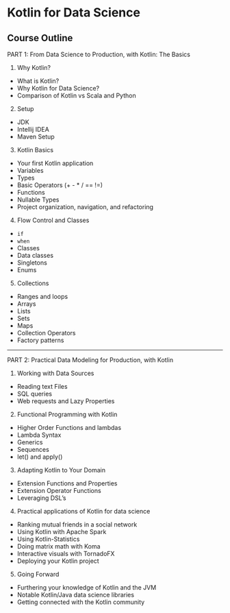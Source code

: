 # Kotlin for Data Science
## Course Outline

PART 1: From Data Science to Production, with Kotlin: The Basics

1) Why Kotlin?
* What is Kotlin?
* Why Kotlin for Data Science?
* Comparison of Kotlin vs Scala and Python

2) Setup
* JDK
* Intellij IDEA
* Maven Setup

3) Kotlin Basics
* Your first Kotlin application
* Variables
* Types
* Basic Operators (+ - * / == !=)
* Functions
* Nullable Types
* Project organization, navigation, and refactoring

4) Flow Control and Classes
* `if`
* `when`
* Classes
* Data classes
* Singletons
* Enums

5) Collections
* Ranges and loops
* Arrays
* Lists
* Sets
* Maps
* Collection Operators
* Factory patterns

-------------------------------------------------

PART 2: Practical Data Modeling for Production, with Kotlin

1) Working with Data Sources
* Reading text Files
* SQL queries
* Web requests and Lazy Properties

2) Functional Programming with Kotlin
* Higher Order Functions and lambdas
* Lambda Syntax
* Generics
* Sequences
* let() and apply()

3) Adapting Kotlin to Your Domain
* Extension Functions and Properties
* Extension Operator Functions
* Leveraging DSL’s

4) Practical applications of Kotlin for data science
* Ranking mutual friends in a social network
* Using Kotlin with Apache Spark
* Using Kotlin-Statistics
* Doing matrix math with Koma
* Interactive visuals with TornadoFX
* Deploying your Kotlin project

5) Going Forward
* Furthering your knowledge of Kotlin and the JVM
* Notable Kotlin/Java data science libraries
* Getting connected with the Kotlin community
